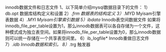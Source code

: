 innodb数据文件和日志文件
1、以下简单介绍mysql数据目录下的文件：
1）db.opt
数据库结构定义和设置
2）*.frm
数据表的结构定义
3）*.MYD
Myisam引擎表数据
4）*.MYI
Myisam引擎索引数据
5）ibdata*
Innodb表空间数据文件
如果将innodb_file_per_table设置为1，那么innodb数据表可以各自存储为一个文件，这种模式成为独立表空间。如果将innodb_file_per_table设置为0，那么innodb数据则可以统一存储在一个共享表空间里。
6）ib_logfile*
Innodb重做日志文件
7）*.idb
Innodb数据和索引。
8）*.trg
触发器